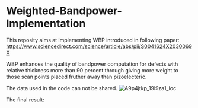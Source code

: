 # Weighted-Bandpower-Implementation
This reposity aims at implementing WBP introduced in following paper: https://www.sciencedirect.com/science/article/abs/pii/S0041624X2030069X 

WBP enhances the quality of bandpower computation for defects with relative thickness more than 90 percent through giving more weight to those
scan points placed fruther away than pizoelecteric. 

The data used in the code can not be shared.
![A9p4jtkp_19l9za1_loc](https://github.com/ErfanBrv/Weighted-Bandpower-WBP-Implementation/assets/62466805/e888c0a4-fd92-4c1b-914d-58021dfff341)

The final result:


